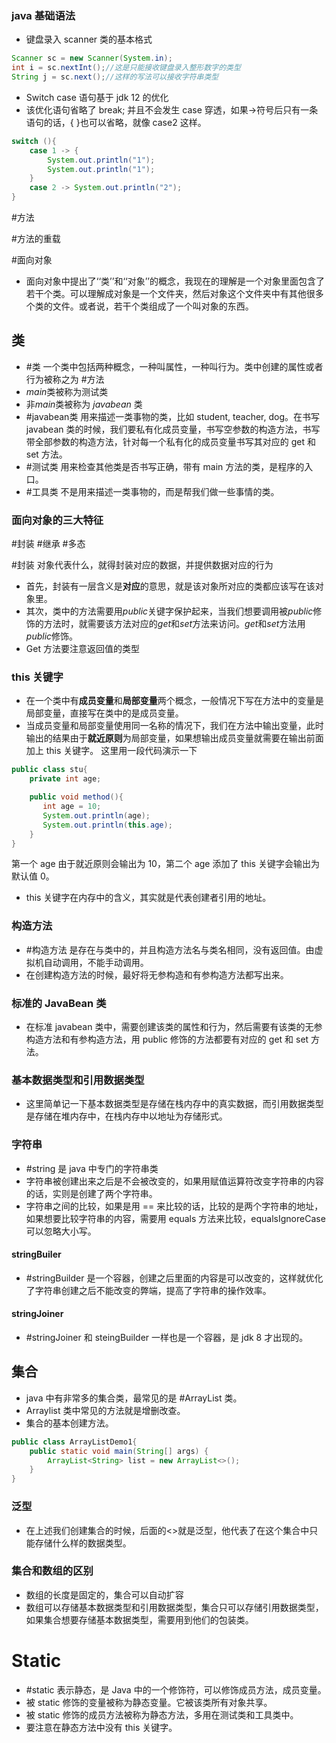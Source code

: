 ### java 基础语法
- 键盘录入 scanner 类的基本格式

```java
Scanner sc = new Scanner(System.in);
int i = sc.nextInt();//这是只能接收键盘录入整形数字的类型
String j = sc.next();//这样的写法可以接收字符串类型

```

- Switch case 语句基于 jdk 12 的优化
- 该优化语句省略了 break; 并且不会发生 case 穿透，如果->符号后只有一条语句的话，{ }也可以省略，就像 case2 这样。

```java
switch (){
    case 1 -> {
        System.out.println("1");
        System.out.println("1");
    }
    case 2 -> System.out.println("2");
}

```

#方法

#方法的重载

#面向对象
- 面向对象中提出了‘‘类’’和‘‘对象’’的概念，我现在的理解是一个对象里面包含了若干个类。可以理解成对象是一个文件夹，然后对象这个文件夹中有其他很多个类的文件。或者说，若干个类组成了一个叫对象的东西。
## 类
- #类 一个类中包括两种概念，一种叫属性，一种叫行为。类中创建的属性或者行为被称之为 #方法
- *main*类被称为测试类
- 非*main*类被称为 *javabean* 类
- #javabean类 
用来描述一类事物的类，比如 student, teacher, dog。在书写 javabean 类的时候，我们要私有化成员变量，书写空参数的构造方法，书写带全部参数的构造方法，针对每一个私有化的成员变量书写其对应的 get 和 set 方法。
- #测试类
用来检查其他类是否书写正确，带有 main 方法的类，是程序的入口。
- #工具类
不是用来描述一类事物的，而是帮我们做一些事情的类。


### 面向对象的三大特征 
#封装 #继承 #多态

#封装 对象代表什么，就得封装对应的数据，并提供数据对应的行为
- 首先，封装有一层含义是**对应**的意思，就是该对象所对应的类都应该写在该对象里。
- 其次，类中的方法需要用*public*关键字保护起来，当我们想要调用被*public*修饰的方法时，就需要该方法对应的*get*和*set*方法来访问。*get*和*set*方法用*public*修饰。
- Get 方法要注意返回值的类型
### this 关键字
- 在一个类中有**成员变量**和**局部变量**两个概念，一般情况下写在方法中的变量是局部变量，直接写在类中的是成员变量。
- 当成员变量和局部变量使用同一名称的情况下，我们在方法中输出变量，此时输出的结果由于**就近原则**为局部变量，如果想输出成员变量就需要在输出前面加上 this 关键字。
这里用一段代码演示一下 
```java
public class stu{
    private int age;

    public void method(){
       int age = 10;
       System.out.println(age);
       System.out.println(this.age);
    }
}
```
第一个 age 由于就近原则会输出为 10，第二个 age 添加了 this 关键字会输出为默认值 0。
- this 关键字在内存中的含义，其实就是代表创建者引用的地址。

### 构造方法
- #构造方法 是存在与类中的，并且构造方法名与类名相同，没有返回值。由虚拟机自动调用，不能手动调用。
- 在创建构造方法的时候，最好将无参构造和有参构造方法都写出来。

### 标准的 JavaBean 类
- 在标准 javabean 类中，需要创建该类的属性和行为，然后需要有该类的无参构造方法和有参构造方法，用 public 修饰的方法都要有对应的 get 和 set 方法。

### 基本数据类型和引用数据类型
- 这里简单记一下基本数据类型是存储在栈内存中的真实数据，而引用数据类型是存储在堆内存中，在栈内存中以地址为存储形式。

### 字符串
- #string 是 java 中专门的字符串类
- 字符串被创建出来之后是不会被改变的，如果用赋值运算符改变字符串的内容的话，实则是创建了两个字符串。
- 字符串之间的比较，如果是用 == 来比较的话，比较的是两个字符串的地址，如果想要比较字符串的内容，需要用 equals 方法来比较，equalsIgnoreCase 可以忽略大小写。
#### stringBuiler
- #stringBuilder 是一个容器，创建之后里面的内容是可以改变的，这样就优化了字符串创建之后不能改变的弊端，提高了字符串的操作效率。
#### stringJoiner
- #stringJoiner 和 steingBuilder 一样也是一个容器，是 jdk 8 才出现的。

## 集合
- java 中有非常多的集合类，最常见的是 #ArrayList 类。
- Arraylist 类中常见的方法就是增删改查。
- 集合的基本创建方法。

```java
public class ArrayListDemo1{
    public static void main(String[] args) {
        ArrayList<String> list = new ArrayList<>();
    }
}

```

### 泛型
- 在上述我们创建集合的时候，后面的<>就是泛型，他代表了在这个集合中只能存储什么样的数据类型。

### 集合和数组的区别
- 数组的长度是固定的，集合可以自动扩容
- 数组可以存储基本数据类型和引用数据类型，集合只可以存储引用数据类型，如果集合想要存储基本数据类型，需要用到他们的包装类。

# Static
-  #static 表示静态，是 Java 中的一个修饰符，可以修饰成员方法，成员变量。
- 被 static 修饰的变量被称为静态变量。它被该类所有对象共享。
- 被 static 修饰的成员方法被称为静态方法，多用在测试类和工具类中。
- 要注意在静态方法中没有 this 关键字。